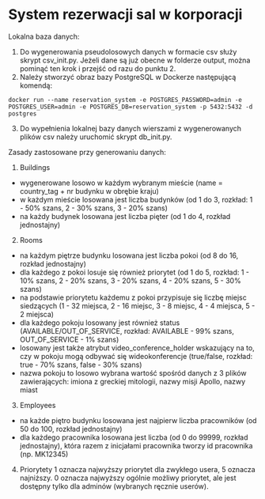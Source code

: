 # System rezerwacji sal w korporacji
Lokalna baza danych:
1. Do wygenerowania pseudolosowych danych w formacie csv służy skrypt csv_init.py. Jeżeli dane są już obecne w folderze output, można pominąć ten krok i przejść od razu do punktu 2.
2. Należy stworzyć obraz bazy PostgreSQL w Dockerze następującą komendą:
```
docker run --name reservation_system -e POSTGRES_PASSWORD=admin -e POSTGRES_USER=admin -e POSTGRES_DB=reservation_system -p 5432:5432 -d postgres
```
3. Do wypełnienia lokalnej bazy danych wierszami z wygenerowanych plików csv należy uruchomić skrypt db_init.py.

Zasady zastosowane przy generowaniu danych:
1. Buildings
- wygenerowane losowo w każdym wybranym mieście (name = country_tag + nr budynku w obrębie kraju)
- w każdym mieście losowana jest liczba budynków (od 1 do 3, rozkład: 1 - 50% szans, 2 - 30% szans, 3 - 20% szans)
- na każdy budynek losowana jest liczba pięter (od 1 do 4, rozkład jednostajny)
2. Rooms
- na każdym piętrze budynku losowana jest liczba pokoi (od 8 do 16, rozkład jednostajny)
- dla każdego z pokoi losuje się również priorytet (od 1 do 5, rozkład: 1 - 10% szans, 2 - 20% szans, 3 - 20% szans, 4 - 20% szans, 5 - 30% szans)
- na podstawie priorytetu każdemu z pokoi przypisuje się liczbę miejsc siedzących (1 - 32 miejsca, 2 - 16 miejsc, 3 - 8 miejsc, 4 - 4 miejsca, 5 - 2 miejsca)
- dla każdego pokoju losowany jest również status (AVAILABLE/OUT_OF_SERVICE, rozkład: AVAILABLE - 99% szans, OUT_OF_SERVICE - 1% szans)
- losowany jest także atrybut video_conference_holder wskazujący na to, czy w pokoju mogą odbywać się wideokonferencje (true/false, rozkład: true - 70% szans, false - 30% szans)
- nazwa pokoju to losowo wybrana wartość spośród danych z 3 plików zawierających: imiona z greckiej mitologii, nazwy misji Apollo, nazwy miast
3. Employees
- na każde piętro budynku losowana jest najpierw liczba pracowników (od 50 do 100, rozkład jednostajny)
- dla każdego pracownika losowana jest liczba (od 0 do 99999, rozkład jednostajny), która razem z inicjałami pracownika tworzy id pracownika (np. MK12345)
4. Priorytety
1 oznacza najwyższy priorytet dla zwykłego usera, 5 oznacza najniższy.
0 oznacza najwyższy ogólnie możliwy priorytet, ale jest dostępny tylko dla adminów (wybranych ręcznie userów).
